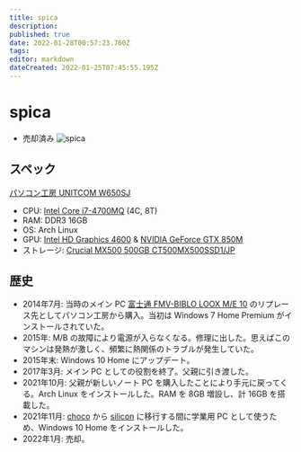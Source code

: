 ```yaml
---
title: spica
description: 
published: true
date: 2022-01-28T00:57:23.760Z
tags: 
editor: markdown
dateCreated: 2022-01-25T07:45:55.195Z
---
```


# spica
* 売却済み
![spica](https://gyazo.com/1cd1d0cb2f65a1468f15edd33a2db1ea/max_size/300)

## スペック
[パソコン工房 UNITCOM W650SJ](https://news.mynavi.jp/article/20140618-a465/)
* CPU: [Intel Core i7-4700MQ](https://ark.intel.com/content/www/jp/ja/ark/products/75117/intel-core-i7-4700mq-processor-6m-cache-up-to-3-40-ghz.html) (4C, 8T)
* RAM: DDR3 16GB
* OS: Arch Linux
* GPU: [Intel HD Graphics 4600](https://ark.intel.com/content/www/us/en/ark/products/graphics/81496/intel-hd-graphics-4600.html) & [NVIDIA GeForce GTX 850M](https://www.nvidia.com/en-us/geforce/gaming-laptops/geforce-gtx-850m/specifications/)
* ストレージ: [Crucial MX500 500GB CT500MX500SSD1/JP](https://www.cfd.co.jp/product/ssd/ct500mx500ssd1_jp/)

## 歴史
* 2014年7月: 当時のメイン PC [富士通 FMV-BIBLO LOOX M/E 10](https://www.fmworld.net/fmv/pcpm0910/looxm/index.html) のリプレース先としてパソコン工房から購入。当初は Windows 7 Home Premium がインストールされていた。
* 2015年: M/B の故障により電源が入らなくなる。修理に出した。思えばこのマシンは発熱が激しく、頻繁に熱関係のトラブルが発生していた。
* 2015年末: Windows 10 Home にアップデート。
* 2017年3月: メイン PC としての役割を終了。父親に引き渡した。
* 2021年10月: 父親が新しいノート PC を購入したことにより手元に戻ってくる。Arch Linux をインストールした。RAM を 8GB 増設し、計 16GB を搭載した。
* 2021年11月: [choco](/hosts/choco) から [silicon](/hosts/silicon) に移行する間に学業用 PC として使うため、Windows 10 Home をインストールした。
* 2022年1月: 売却。